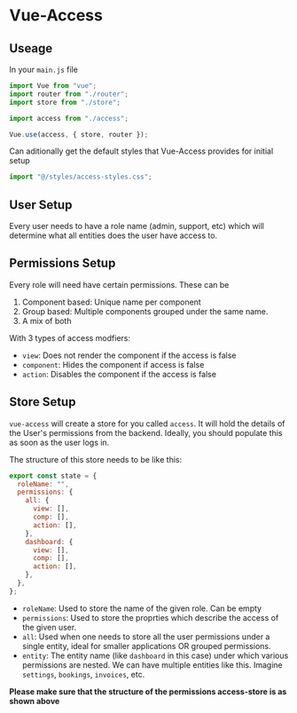 # Vue-Access

## Useage

In your `main.js` file

```js
import Vue from "vue";
import router from "./router";
import store from "./store";

import access from "./access";

Vue.use(access, { store, router });
```

Can aditionally get the default styles that Vue-Access provides for initial setup

```js
import "@/styles/access-styles.css";
```

## User Setup

Every user needs to have a role name (admin, support, etc) which will determine what all entities does the user have access to.

## Permissions Setup

Every role will need have certain permissions. These can be

1. Component based: Unique name per component
2. Group based: Multiple components grouped under the same name.
3. A mix of both

With 3 types of access modfiers:

- `view`: Does not render the component if the access is false
- `component`: Hides the component if access is false
- `action`: Disables the component if the access is false

## Store Setup

`vue-access` will create a store for you called `access`. It will hold the details of the User's permissions from the backend. Ideally, you should populate this as soon as the user logs in.

The structure of this store needs to be like this:

```js
export const state = {
  roleName: "",
  permissions: {
    all: {
      view: [],
      comp: [],
      action: [],
    },
    dashboard: {
      view: [],
      comp: [],
      action: [],
    },
  },
};
```

- `roleName`: Used to store the name of the given role. Can be empty
- `permissions`: Used to store the proprties which describe the access of the given user.
- `all`: Used when one needs to store all the user permissions under a single entity, ideal for smaller applications OR grouped permissions.
- `entity`: The entity name (like `dashboard` in this case) under which various permissions are nested. We can have multiple entities like this. Imagine `settings`, `bookings`, `invoices`, etc.

**Please make sure that the structure of the permissions access-store is as shown above**
